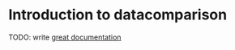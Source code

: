 # Introduction to datacomparison

TODO: write [great documentation](http://jacobian.org/writing/what-to-write/)
